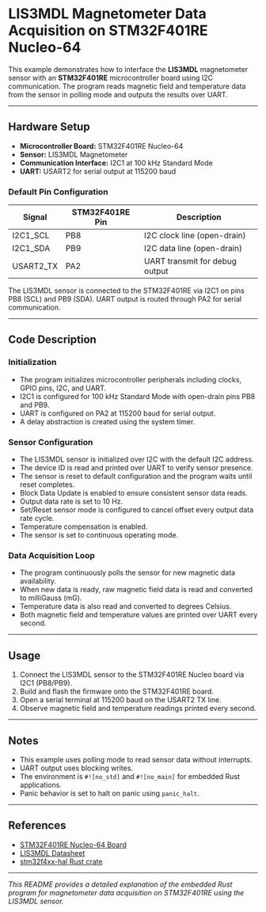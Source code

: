 # LIS3MDL Magnetometer Data Acquisition on STM32F401RE Nucleo-64

This example demonstrates how to interface the **LIS3MDL** magnetometer sensor with an **STM32F401RE** microcontroller board using I2C communication. The program reads magnetic field and temperature data from the sensor in polling mode and outputs the results over UART.

---

## Hardware Setup

- **Microcontroller Board:** STM32F401RE Nucleo-64
- **Sensor:** LIS3MDL Magnetometer
- **Communication Interface:** I2C1 at 100 kHz Standard Mode
- **UART:** USART2 for serial output at 115200 baud

### Default Pin Configuration

| Signal    | STM32F401RE Pin | Description                    |
|-----------|-----------------|--------------------------------|
| I2C1_SCL  | PB8             | I2C clock line (open-drain)   |
| I2C1_SDA  | PB9             | I2C data line (open-drain)    |
| USART2_TX | PA2             | UART transmit for debug output|

The LIS3MDL sensor is connected to the STM32F401RE via I2C1 on pins PB8 (SCL) and PB9 (SDA). UART output is routed through PA2 for serial communication.

---

## Code Description

### Initialization

- The program initializes microcontroller peripherals including clocks, GPIO pins, I2C, and UART.
- I2C1 is configured for 100 kHz Standard Mode with open-drain pins PB8 and PB9.
- UART is configured on PA2 at 115200 baud for serial output.
- A delay abstraction is created using the system timer.

### Sensor Configuration

- The LIS3MDL sensor is initialized over I2C with the default I2C address.
- The device ID is read and printed over UART to verify sensor presence.
- The sensor is reset to default configuration and the program waits until reset completes.
- Block Data Update is enabled to ensure consistent sensor data reads.
- Output data rate is set to 10 Hz.
- Set/Reset sensor mode is configured to cancel offset every output data rate cycle.
- Temperature compensation is enabled.
- The sensor is set to continuous operating mode.

### Data Acquisition Loop

- The program continuously polls the sensor for new magnetic data availability.
- When new data is ready, raw magnetic field data is read and converted to milliGauss (mG).
- Temperature data is also read and converted to degrees Celsius.
- Both magnetic field and temperature values are printed over UART every second.

---

## Usage

1. Connect the LIS3MDL sensor to the STM32F401RE Nucleo board via I2C1 (PB8/PB9).
2. Build and flash the firmware onto the STM32F401RE board.
3. Open a serial terminal at 115200 baud on the USART2 TX line.
4. Observe magnetic field and temperature readings printed every second.

---

## Notes

- This example uses polling mode to read sensor data without interrupts.
- UART output uses blocking writes.
- The environment is `#![no_std]` and `#![no_main]` for embedded Rust applications.
- Panic behavior is set to halt on panic using `panic_halt`.

---

## References

- [STM32F401RE Nucleo-64 Board](https://www.st.com/en/evaluation-tools/nucleo-f401re.html)
- [LIS3MDL Datasheet](https://www.st.com/resource/en/datasheet/lis3mdl.pdf)
- [stm32f4xx-hal Rust crate](https://docs.rs/stm32f4xx-hal)

---

*This README provides a detailed explanation of the embedded Rust program for magnetometer data acquisition on STM32F401RE using the LIS3MDL sensor.*

